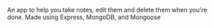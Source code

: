 An app to help you take notes, edit them and delete them when you're done. 
Made using Express, MongoDB, and Mongoose 